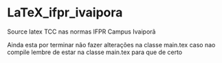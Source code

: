 # LaTeX_ifpr_ivaipora
Source latex TCC nas normas IFPR Campus Ivaiporã

Ainda esta por terminar não fazer alterações na classe main.tex 
caso nao compile lembre de estar na classe main.tex para que de certo 



